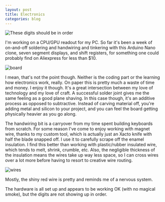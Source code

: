 ```yaml
---
layout: post
title: Electronics
categories: blog
---
```


![These digits should be in order](/assets/lcd3.jpg)

I'm working on a CPU/GPU readout for my PC.  So far it's been a week of on-and-off soldering and handwiring and tinkering with this Arduino Nano clone, seven segment displays, and shift registers, for something one could probably find on Aliexpress for less than $10.

![board](/assets/lcd2.jpg)

I mean, that's not the point though.  Neither is the coding part or the learning how electronics work, really.  On paper this is pretty much a waste of time and money.  I enjoy it though.  It's a great intersection between my love of technology and my love of craft.  A successful solder joint gives me the same feeling as a good plane shaving.  In this case though, it's an additive process as opposed to subtractive.  Instead of carving material off, you're adding metal and silicon to your project, and you can feel the board getting physically heavier as you go along.

The handwiring bit is a carryover from my time spent building keyboards from scratch.  For some reason I've come to enjoy working with magnet wire, thanks to my custom tool, which is actually just an Xacto knife with half the blade snapped off.  I use it to carefully scrape off the enamel insulation.  I find this better than working with plastic/rubber insulated wire, which tends to melt, shrink, crumble, etc.  Also, the negligible thickness of the insulation means the wires take up way less space, so I can cross wires over a lot more before having to resort to creative wire routing.

![wires](/assets/lcd3.jpg)

Mostly, the shiny red wire is pretty and reminds me of a nervous system.

The hardware is all set up and appears to be working OK (with no magical smoke), but the digits are not showing up in order.  
